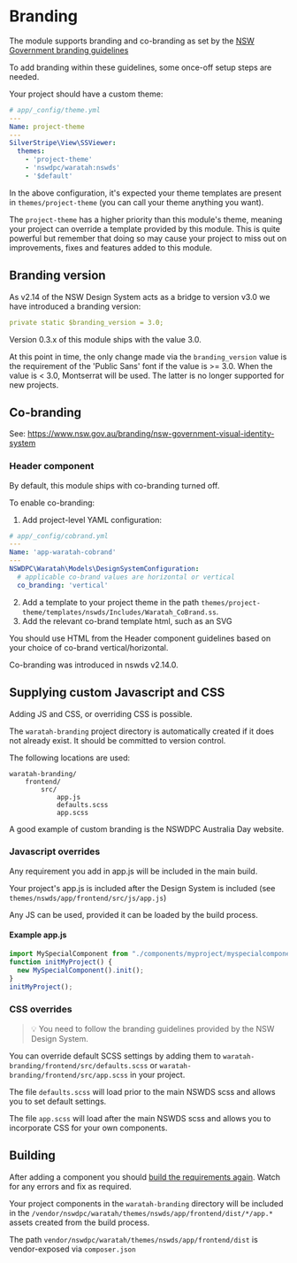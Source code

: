 # Branding

The module supports branding and co-branding as set by the [NSW Government branding guidelines](https://digitalnsw.github.io/nsw-design-system/)

To add branding within these guidelines, some once-off setup steps are needed.

Your project should have a custom theme:

```yaml
# app/_config/theme.yml
---
Name: project-theme
---
SilverStripe\View\SSViewer:
  themes:
    - 'project-theme'
    - 'nswdpc/waratah:nswds'
    - '$default'
```

In the above configuration, it's expected your theme templates are present in `themes/project-theme` (you can call your theme anything you want).

The `project-theme` has a higher priority than this module's theme, meaning your project can override a template provided by this module. This is quite powerful but remember that doing so may cause your project to miss out on improvements, fixes and features added to this module.

## Branding version

As v2.14 of the NSW Design System acts as a bridge to version v3.0 we have introduced a branding version:

```yml
private static $branding_version = 3.0;
```
Version 0.3.x of this module ships with the value 3.0.

At this point in time, the only change made via the `branding_version` value is the requirement of the 'Public Sans' font if the value is >= 3.0. When the value is < 3.0, Montserrat will be used. The latter is no longer supported for new projects.

## Co-branding

See: https://www.nsw.gov.au/branding/nsw-government-visual-identity-system

### Header component

By default, this module ships with co-branding turned off.

To enable co-branding:

1. Add project-level YAML configuration:

```yaml
# app/_config/cobrand.yml
---
Name: 'app-waratah-cobrand'
---
NSWDPC\Waratah\Models\DesignSystemConfiguration:
  # applicable co-brand values are horizontal or vertical
  co_branding: 'vertical'
```

2. Add a template to your project theme in the path `themes/project-theme/templates/nswds/Includes/Waratah_CoBrand.ss`.
3. Add the relevant co-brand template html, such as an SVG

You should use HTML from the Header component guidelines based on your choice of co-brand vertical/horizontal.

Co-branding was introduced in nswds v2.14.0.

## Supplying custom Javascript and CSS

Adding JS and CSS, or overriding CSS is possible.

The `waratah-branding` project directory is automatically created if it does not already exist. It should be committed to version control.

The following locations are used:

```
waratah-branding/
    frontend/
        src/
            app.js
            defaults.scss
            app.scss
```

A good example of custom branding is the NSWDPC Australia Day website.

### Javascript overrides

Any requirement you add in app.js will be included in the main build.

Your project's app.js is included after the Design System is included (see `themes/nswds/app/frontend/src/js/app.js`)

Any JS can be used, provided it can be loaded by the build process.

#### Example app.js

```javascript
import MySpecialComponent from "./components/myproject/myspecialcomponent";
function initMyProject() {
  new MySpecialComponent().init();
}
initMyProject();
```

### CSS overrides

> 💡 You need to follow the branding guidelines provided by the NSW Design System.

You can override default SCSS settings by adding them to `waratah-branding/frontend/src/defaults.scss` or `waratah-branding/frontend/src/app.scss` in your project.

The file `defaults.scss` will load prior to the main NSWDS scss and allows you to set default settings.

The file `app.scss` will load after the main NSWDS scss and allows you to incorporate CSS for your own components.

## Building

After adding a component you should [build the requirements again](./001_index.md). Watch for any errors and fix as required.

Your project components in the `waratah-branding` directory will be included in the `/vendor/nswdpc/waratah/themes/nswds/app/frontend/dist/*/app.*` assets created from the build process.

The path `vendor/nswdpc/waratah/themes/nswds/app/frontend/dist` is vendor-exposed via `composer.json`
